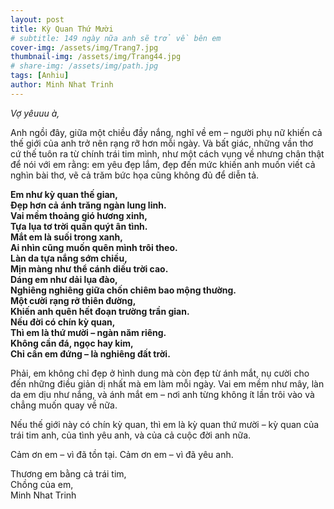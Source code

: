 ```yaml
---
layout: post
title: Kỳ Quan Thứ Mười
# subtitle: 149 ngày nữa anh sẽ trở về bên em
cover-img: /assets/img/Trang7.jpg
thumbnail-img: /assets/img/Trang44.jpg
# share-img: /assets/img/path.jpg
tags: [Anhiu]
author: Minh Nhat Trinh
---
```

*Vợ yêuuu à,*

Anh ngồi đây, giữa một chiều đầy nắng, nghĩ về em – người phụ nữ khiến cả thế giới của anh trở nên rạng rỡ hơn mỗi ngày. Và bất giác, những vần thơ cứ thế tuôn ra từ chính trái tim mình, như một cách vụng về nhưng chân thật để nói với em rằng: em yêu đẹp lắm, đẹp đến mức khiến anh muốn viết cả nghìn bài thơ, vẽ cả trăm bức họa cũng không đủ để diễn tả.

**Em như kỳ quan thế gian,  
Đẹp hơn cả ánh trăng ngàn lung linh.  
Vai mềm thoảng gió hương xinh,  
Tựa lụa tơ trời quấn quýt ân tình.  
Mắt em là suối trong xanh,  
Ai nhìn cũng muốn quên mình trôi theo.  
Làn da tựa nắng sớm chiều,  
Mịn màng như thể cánh diều trời cao.  
Dáng em như dải lụa đào,  
Nghiêng nghiêng giữa chốn chiêm bao mộng thường.  
Một cười rạng rỡ thiên đường,  
Khiến anh quên hết đoạn trường trần gian.  
Nếu đời có chín kỳ quan,  
Thì em là thứ mười – ngàn năm riêng.  
Không cần đá, ngọc hay kim,  
Chỉ cần em đứng – là nghiêng đất trời.**  

Phải, em không chỉ đẹp ở hình dung mà còn đẹp từ ánh mắt, nụ cười cho đến những điều giản dị nhất mà em làm mỗi ngày. Vai em mềm như mây, làn da em dịu như nắng, và ánh mắt em – nơi anh từng không ít lần trôi vào và chẳng muốn quay về nữa. 

Nếu thế giới này có chín kỳ quan, thì em là kỳ quan thứ mười – kỳ quan của trái tim anh, của tình yêu anh, và của cả cuộc đời anh nữa.

Cảm ơn em – vì đã tồn tại. Cảm ơn em – vì đã yêu anh.

Thương em bằng cả trái tim,  
Chồng của em,  
Minh Nhat Trinh